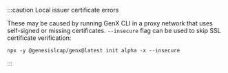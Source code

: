 :::caution Local issuer certificate errors

These may be caused by running GenX CLI in a proxy network that uses self-signed or missing certificates.
`--insecure` flag can be used to skip SSL certificate verification:

`npx -y @genesislcap/genx@latest init alpha -x --insecure`

:::